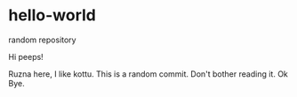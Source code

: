 # hello-world
random repository

Hi peeps!

Ruzna here, I like kottu. This is a random commit. Don't bother reading it. Ok Bye.
